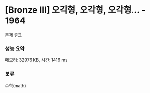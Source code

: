 # [Bronze III] 오각형, 오각형, 오각형… - 1964 

[문제 링크](https://www.acmicpc.net/problem/1964) 

### 성능 요약

메모리: 32976 KB, 시간: 1416 ms

### 분류

수학(math)

